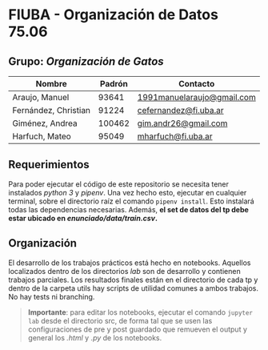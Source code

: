 # FIUBA - Organización de Datos 75.06 

## Grupo: _Organización de Gatos_
| Nombre | Padrón | Contacto |
| - | - |- |
| Araujo, Manuel | 93641 | 1991manuelaraujo@gmail.com |
| Fernández, Christian | 91224 | cefernandez@fi.uba.ar |
| Giménez, Andrea | 100462 | gim.andr26@gmail.com |
| Harfuch, Mateo | 95049 | mharfuch@fi.uba.ar |

## Requerimientos

Para poder ejecutar el código de este repositorio se necesita tener instalados  _python 3_ y _pipenv_. Una vez hecho esto, ejecutar en cualquier terminal, sobre el directorio raíz el comando `pipenv install`. Esto instalará todas las dependencias necesarias. Además, **el set de datos del tp debe estar ubicado en _enunciado/data/train.csv_.**

## Organización

El desarrollo de los trabajos prácticos está hecho en notebooks. Aquellos localizados dentro de los directorios _lab_ son de desarrollo y contienen trabajos parciales. 
Los resultados finales están en el directorio de cada tp y dentro de la carpeta utils hay scripts  de utilidad comunes a ambos trabajos.
No hay tests ni branching.

> **Importante**: para editar los notebooks, ejecutar el comando `jupyter lab` desde el directorio src, de forma tal que se usen las configuraciones de pre y post guardado que remueven el output y general los _.html_ y _.py_ de los notebooks.
